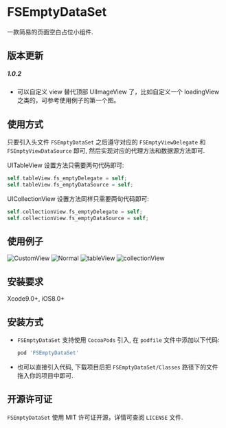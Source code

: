 # FSEmptyDataSet
一款简易的页面空白占位小组件.

## 版本更新
##### 1.0.2
* 可以自定义 view 替代顶部 UIImageView 了，比如自定义一个 loadingView 之类的，可参考使用例子的第一个图。

## 使用方式

只要引入头文件 `FSEmptyDataSet` 之后遵守对应的 `FSEmptyViewDelegate` 和 ` FSEmptyViewDataSource` 即可, 然后实现对应的代理方法和数据源方法即可.

UITableView 设置方法只需要两句代码即可:

```objective-c
self.tableView.fs_emptyDelegate = self;
self.tableView.fs_emptyDataSource = self;
```

UICollectionView 设置方法同样只需要两句代码即可:

```objective-c
self.collectionView.fs_emptyDelegate = self;
self.collectionView.fs_emptyDataSource = self;
```



## 使用例子

![CustomView](https://i.loli.net/2018/11/04/5bdeb7f8e6931.gif)
![Normal](https://i.loli.net/2018/11/04/5bdea55d3e883.png)
![tableView](https://i.loli.net/2018/11/04/5bdea55ee502d.png) 
![collectionView](https://i.loli.net/2018/11/04/5bdea55d3e924.png)

## 安装要求

Xcode9.0+, iOS8.0+

## 安装方式

* `FSEmptyDataSet` 支持使用 `CocoaPods` 引入, 在 `podfile` 文件中添加以下代码:

    ```ruby
    pod 'FSEmptyDataSet'
    ```

* 也可以直接引入代码, 下载项目后把 `FSEmptyDataSet/Classes` 路径下的文件拖入你的项目中即可.

## 开源许可证

`FSEmptyDataSet` 使用 MIT 许可证开源，详情可查阅 `LICENSE` 文件.


